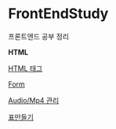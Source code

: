 # FrontEndStudy
프론트엔드 공부 정리

<summary><strong>HTML</strong></summary>

[ HTML 태그](https://www.notion.so/HTML-230f8fa8ff878075a02ef4004324ed0c?pvs=21)

[ Form](https://www.notion.so/Form-231f8fa8ff87804786f4eee55137597e?pvs=21)

[ Audio/Mp4 관리](https://www.notion.so/Audio-Mp4-232f8fa8ff8780d8b644c207c8834f44?pvs=21)

[표만들기](https://www.notion.so/233f8fa8ff87800a9aebfdd03d03d51e?pvs=21)

